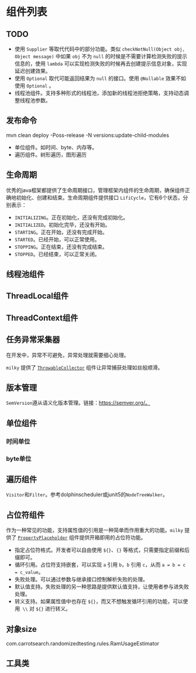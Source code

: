 # 组件列表

## TODO

* 使用 `Supplier` 等取代代码中的部分功能。类似 `checkNotNull(Object obj, Object message)`  中如果 `obj` 不为 `null` 的时候是不需要计算检测失败的提示信息的，使用 `lambda` 可以实现检测失败的时候再去创建提示信息对象，实现延迟创建效果。
* 使用 `Optional` 取代可能返回结果为 `null` 的接口。使用 `@Nullable` 效果不如使用 `Optional` 。
* 线程池组件。支持多种形式的线程池，添加新的线程池拒绝策略，支持动态调整线程池参数。

## 发布命令
mvn clean deploy -Poss-release -N versions:update-child-modules

* 单位组件。如时间、byte、内存等。
* 遍历组件。树形遍历，图形遍历



## 生命周期

优秀的java框架都提供了生命周期接口，管理框架内组件的生命周期，确保组件正确地初始化、创建和结束。生命周期组件提供接口 `LifiCycle`，它有6个状态，分别表示：

* `INITIALIZING`。正在初始化，还没有完成初始化。
* `INITIALIZED`。初始化完毕，还没有开始。
* `STARTING`。正在开始，还没有完成开始。
* `STARTED`。已经开始，可以正常使用。
* `STOPPING`。正在结束，还没有完成结束。
* `STOPPED`。已经结束，可以正常关闭。

## 线程池组件



## ThreadLocal组件



## ThreadContext组件



## 任务异常采集器

在开发中，异常不可避免，异常处理就需要细心处理。

`milky` 提供了 [`ThrowableCollector`](https://github.com/kalencaya/milky-all/blob/master/docs/ThrowableCollector.md) 组件让异常捕获处理如丝般顺滑。

## 版本管理

`SemVersion`遵从语义化版本管理。链接：https://semver.org/。

## 单位组件

### 时间单位



### byte单位



## 遍历组件

`Visitor`和`Filter`。参考dolphinscheduler或junit5的`NodeTreeWalker`。

## 占位符组件

作为一种常见的功能，支持属性值的引用是一种简单而作用重大的功能。`milky` 提供了 [`PropertyPlaceholder`](https://github.com/kalencaya/milky-all/blob/master/docs/PropertyPlaceholder.md) 组件提供开箱即用的占位符功能。

* 指定占位符格式。开发者可以自由使用 `${}`、`{}` 等格式，只需要指定前缀和后缀即可。
* 循环引用。占位符支持嵌套，可以实现 `a` 引用 `b`，`b` 引用 `c`，从而 `a = b = c = c_value`。
* 失败处理。可以通过参数与继承接口控制解析失败的处理。
* 默认值支持。失败处理的另一种思路是提供默认值支持，让使用者参与进失败处理。
* 转义支持。如果属性值中也存在 `${}`，而又不想触发循环引用的功能，可以使用` \\` 对 `${}` 进行转义。 

## 对象size

com.carrotsearch.randomizedtesting.rules.RamUsageEstimator

## 工具类

 